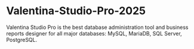 # Valentina-Studio-Pro-2025
Valentina Studio Pro is the best database administration tool and business reports designer for all major databases: MySQL, MariaDB, SQL Server, PostgreSQL.
